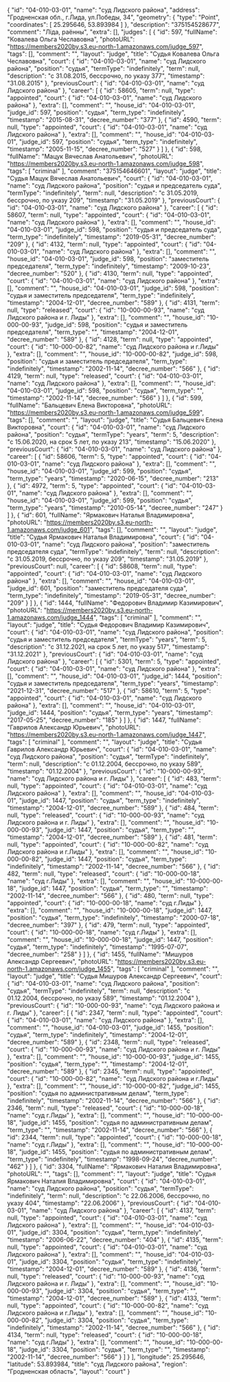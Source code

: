 {
    "id": "04-010-03-01",
    "name": "суд Лидского района",
    "address": "Гродненская обл., г.Лида, ул.Победы, 34",
    "geometry": {
        "type": "Point",
        "coordinates": [
            25.295646,
            53.893984
        ]
    },
    "description": "375154528677",
    "comment": "Ліда, раённы",
    "extra": [],
    "judges": [
        {
            "id": 597,
            "fullName": "Ковалева Ольга Чеславовна",
            "photoURL": "https://members2020by.s3.eu-north-1.amazonaws.com/judge_597",
            "tags": [],
            "comment": "",
            "layout": "judge",
            "title": "Судья Ковалева Ольга Чеславовна",
            "court": {
                "id": "04-010-03-01",
                "name": "суд Лидского района",
                "position": "судья",
                "termType": "indefinitely",
                "term": null,
                "description": "c 31.08.2015, бессрочно, по указу 377",
                "timestamp": "31.08.2015"
            },
            "previousCourt": {
                "id": "04-010-03-01",
                "name": "суд Лидского района"
            },
            "career": [
                {
                    "id": 58605,
                    "term": null,
                    "type": "appointed",
                    "court": {
                        "id": "04-010-03-01",
                        "name": "суд Лидского района"
                    },
                    "extra": [],
                    "comment": "",
                    "house_id": "04-010-03-01",
                    "judge_id": 597,
                    "position": "судья",
                    "term_type": "indefinitely",
                    "timestamp": "2015-08-31",
                    "decree_number": "377"
                },
                {
                    "id": 4590,
                    "term": null,
                    "type": "appointed",
                    "court": {
                        "id": "04-010-03-01",
                        "name": "суд Лидского района"
                    },
                    "extra": [],
                    "comment": "",
                    "house_id": "04-010-03-01",
                    "judge_id": 597,
                    "position": "судья",
                    "term_type": "indefinitely",
                    "timestamp": "2005-11-15",
                    "decree_number": "527"
                }
            ]
        },
        {
            "id": 598,
            "fullName": "Мацук Вячеслав Анатольевич",
            "photoURL": "https://members2020by.s3.eu-north-1.amazonaws.com/judge_598",
            "tags": [
                "criminal"
            ],
            "comment": "375154646601",
            "layout": "judge",
            "title": "Судья Мацук Вячеслав Анатольевич",
            "court": {
                "id": "04-010-03-01",
                "name": "суд Лидского района",
                "position": "судья и председатель суда",
                "termType": "indefinitely",
                "term": null,
                "description": "c 31.05.2019, бессрочно, по указу 209",
                "timestamp": "31.05.2019"
            },
            "previousCourt": {
                "id": "04-010-03-01",
                "name": "суд Лидского района"
            },
            "career": [
                {
                    "id": 58607,
                    "term": null,
                    "type": "appointed",
                    "court": {
                        "id": "04-010-03-01",
                        "name": "суд Лидского района"
                    },
                    "extra": [],
                    "comment": "",
                    "house_id": "04-010-03-01",
                    "judge_id": 598,
                    "position": "судья и председатель суда",
                    "term_type": "indefinitely",
                    "timestamp": "2019-05-31",
                    "decree_number": "209"
                },
                {
                    "id": 4132,
                    "term": null,
                    "type": "appointed",
                    "court": {
                        "id": "04-010-03-01",
                        "name": "суд Лидского района"
                    },
                    "extra": [],
                    "comment": "",
                    "house_id": "04-010-03-01",
                    "judge_id": 598,
                    "position": "заместитель председателя",
                    "term_type": "indefinitely",
                    "timestamp": "2009-10-23",
                    "decree_number": "520"
                },
                {
                    "id": 4130,
                    "term": null,
                    "type": "appointed",
                    "court": {
                        "id": "04-010-03-01",
                        "name": "суд Лидского района"
                    },
                    "extra": [],
                    "comment": "",
                    "house_id": "04-010-03-01",
                    "judge_id": 598,
                    "position": "судья и заместитель председателя",
                    "term_type": "indefinitely",
                    "timestamp": "2004-12-01",
                    "decree_number": "589"
                },
                {
                    "id": 4131,
                    "term": null,
                    "type": "released",
                    "court": {
                        "id": "10-000-00-93",
                        "name": "суд Лидского района и г. Лиды"
                    },
                    "extra": [],
                    "comment": "",
                    "house_id": "10-000-00-93",
                    "judge_id": 598,
                    "position": "судья и заместитель председателя",
                    "term_type": "",
                    "timestamp": "2004-12-01",
                    "decree_number": "589"
                },
                {
                    "id": 4128,
                    "term": null,
                    "type": "appointed",
                    "court": {
                        "id": "10-000-00-82",
                        "name": "суд Лидского района и г.Лиды"
                    },
                    "extra": [],
                    "comment": "",
                    "house_id": "10-000-00-82",
                    "judge_id": 598,
                    "position": "судья и заместитель председателя",
                    "term_type": "indefinitely",
                    "timestamp": "2002-11-14",
                    "decree_number": "566"
                },
                {
                    "id": 4129,
                    "term": null,
                    "type": "released",
                    "court": {
                        "id": "04-010-03-01",
                        "name": "суд Лидского района"
                    },
                    "extra": [],
                    "comment": "",
                    "house_id": "04-010-03-01",
                    "judge_id": 598,
                    "position": "судья",
                    "term_type": "",
                    "timestamp": "2002-11-14",
                    "decree_number": "566"
                }
            ]
        },
        {
            "id": 599,
            "fullName": "Бальцевич Елена Викторовна",
            "photoURL": "https://members2020by.s3.eu-north-1.amazonaws.com/judge_599",
            "tags": [],
            "comment": "",
            "layout": "judge",
            "title": "Судья Бальцевич Елена Викторовна",
            "court": {
                "id": "04-010-03-01",
                "name": "суд Лидского района",
                "position": "судья",
                "termType": "years",
                "term": 5,
                "description": "c 15.06.2020, на срок 5 лет, по указу 213",
                "timestamp": "15.06.2020"
            },
            "previousCourt": {
                "id": "04-010-03-01",
                "name": "суд Лидского района"
            },
            "career": [
                {
                    "id": 58606,
                    "term": 5,
                    "type": "appointed",
                    "court": {
                        "id": "04-010-03-01",
                        "name": "суд Лидского района"
                    },
                    "extra": [],
                    "comment": "",
                    "house_id": "04-010-03-01",
                    "judge_id": 599,
                    "position": "судья",
                    "term_type": "years",
                    "timestamp": "2020-06-15",
                    "decree_number": "213"
                },
                {
                    "id": 4972,
                    "term": 5,
                    "type": "appointed",
                    "court": {
                        "id": "04-010-03-01",
                        "name": "суд Лидского района"
                    },
                    "extra": [],
                    "comment": "",
                    "house_id": "04-010-03-01",
                    "judge_id": 599,
                    "position": "судья",
                    "term_type": "years",
                    "timestamp": "2010-05-14",
                    "decree_number": "247"
                }
            ]
        },
        {
            "id": 601,
            "fullName": "Ярмакович Наталья Владимировна",
            "photoURL": "https://members2020by.s3.eu-north-1.amazonaws.com/judge_601",
            "tags": [],
            "comment": "",
            "layout": "judge",
            "title": "Судья Ярмакович Наталья Владимировна",
            "court": {
                "id": "04-010-03-01",
                "name": "суд Лидского района",
                "position": "заместитель председателя суда",
                "termType": "indefinitely",
                "term": null,
                "description": "c 31.05.2019, бессрочно, по указу 209",
                "timestamp": "31.05.2019"
            },
            "previousCourt": null,
            "career": [
                {
                    "id": 58608,
                    "term": null,
                    "type": "appointed",
                    "court": {
                        "id": "04-010-03-01",
                        "name": "суд Лидского района"
                    },
                    "extra": [],
                    "comment": "",
                    "house_id": "04-010-03-01",
                    "judge_id": 601,
                    "position": "заместитель председателя суда",
                    "term_type": "indefinitely",
                    "timestamp": "2019-05-31",
                    "decree_number": "209"
                }
            ]
        },
        {
            "id": 1444,
            "fullName": "Федорович Владимир Казимирович",
            "photoURL": "https://members2020by.s3.eu-north-1.amazonaws.com/judge_1444",
            "tags": [
                "criminal"
            ],
            "comment": "",
            "layout": "judge",
            "title": "Судья Федорович Владимир Казимирович",
            "court": {
                "id": "04-010-03-01",
                "name": "суд Лидского района",
                "position": "судья и заместитель председателя",
                "termType": "years",
                "term": 5,
                "description": "c 31.12.2021, на срок 5 лет, по указу 517",
                "timestamp": "31.12.2021"
            },
            "previousCourt": {
                "id": "04-010-03-01",
                "name": "суд Лидского района"
            },
            "career": [
                {
                    "id": 5301,
                    "term": 5,
                    "type": "appointed",
                    "court": {
                        "id": "04-010-03-01",
                        "name": "суд Лидского района"
                    },
                    "extra": [],
                    "comment": "",
                    "house_id": "04-010-03-01",
                    "judge_id": 1444,
                    "position": "судья и заместитель председателя",
                    "term_type": "years",
                    "timestamp": "2021-12-31",
                    "decree_number": "517"
                },
                {
                    "id": 58610,
                    "term": 5,
                    "type": "appointed",
                    "court": {
                        "id": "04-010-03-01",
                        "name": "суд Лидского района"
                    },
                    "extra": [],
                    "comment": "",
                    "house_id": "04-010-03-01",
                    "judge_id": 1444,
                    "position": "судья",
                    "term_type": "years",
                    "timestamp": "2017-05-25",
                    "decree_number": "185"
                }
            ]
        },
        {
            "id": 1447,
            "fullName": "Гаврилов Александр Юрьевич",
            "photoURL": "https://members2020by.s3.eu-north-1.amazonaws.com/judge_1447",
            "tags": [
                "criminal"
            ],
            "comment": "",
            "layout": "judge",
            "title": "Судья Гаврилов Александр Юрьевич",
            "court": {
                "id": "04-010-03-01",
                "name": "суд Лидского района",
                "position": "судья",
                "termType": "indefinitely",
                "term": null,
                "description": "c 01.12.2004, бессрочно, по указу 589",
                "timestamp": "01.12.2004"
            },
            "previousCourt": {
                "id": "10-000-00-93",
                "name": "суд Лидского района и г. Лиды"
            },
            "career": [
                {
                    "id": 483,
                    "term": null,
                    "type": "appointed",
                    "court": {
                        "id": "04-010-03-01",
                        "name": "суд Лидского района"
                    },
                    "extra": [],
                    "comment": "",
                    "house_id": "04-010-03-01",
                    "judge_id": 1447,
                    "position": "судья",
                    "term_type": "indefinitely",
                    "timestamp": "2004-12-01",
                    "decree_number": "589"
                },
                {
                    "id": 484,
                    "term": null,
                    "type": "released",
                    "court": {
                        "id": "10-000-00-93",
                        "name": "суд Лидского района и г. Лиды"
                    },
                    "extra": [],
                    "comment": "",
                    "house_id": "10-000-00-93",
                    "judge_id": 1447,
                    "position": "судья",
                    "term_type": "",
                    "timestamp": "2004-12-01",
                    "decree_number": "589"
                },
                {
                    "id": 481,
                    "term": null,
                    "type": "appointed",
                    "court": {
                        "id": "10-000-00-82",
                        "name": "суд Лидского района и г.Лиды"
                    },
                    "extra": [],
                    "comment": "",
                    "house_id": "10-000-00-82",
                    "judge_id": 1447,
                    "position": "судья",
                    "term_type": "indefinitely",
                    "timestamp": "2002-11-14",
                    "decree_number": "566"
                },
                {
                    "id": 482,
                    "term": null,
                    "type": "released",
                    "court": {
                        "id": "10-000-00-18",
                        "name": "суд г.Лиды"
                    },
                    "extra": [],
                    "comment": "",
                    "house_id": "10-000-00-18",
                    "judge_id": 1447,
                    "position": "судья",
                    "term_type": "",
                    "timestamp": "2002-11-14",
                    "decree_number": "566"
                },
                {
                    "id": 480,
                    "term": null,
                    "type": "appointed",
                    "court": {
                        "id": "10-000-00-18",
                        "name": "суд г.Лиды"
                    },
                    "extra": [],
                    "comment": "",
                    "house_id": "10-000-00-18",
                    "judge_id": 1447,
                    "position": "судья",
                    "term_type": "indefinitely",
                    "timestamp": "2000-07-18",
                    "decree_number": "397"
                },
                {
                    "id": 479,
                    "term": null,
                    "type": "appointed",
                    "court": {
                        "id": "10-000-00-18",
                        "name": "суд г.Лиды"
                    },
                    "extra": [],
                    "comment": "",
                    "house_id": "10-000-00-18",
                    "judge_id": 1447,
                    "position": "судья",
                    "term_type": "indefinitely",
                    "timestamp": "1995-07-07",
                    "decree_number": "258"
                }
            ]
        },
        {
            "id": 1455,
            "fullName": "Мишуров Александр Сергеевич",
            "photoURL": "https://members2020by.s3.eu-north-1.amazonaws.com/judge_1455",
            "tags": [
                "criminal"
            ],
            "comment": "",
            "layout": "judge",
            "title": "Судья Мишуров Александр Сергеевич",
            "court": {
                "id": "04-010-03-01",
                "name": "суд Лидского района",
                "position": "судья",
                "termType": "indefinitely",
                "term": null,
                "description": "c 01.12.2004, бессрочно, по указу 589",
                "timestamp": "01.12.2004"
            },
            "previousCourt": {
                "id": "10-000-00-93",
                "name": "суд Лидского района и г. Лиды"
            },
            "career": [
                {
                    "id": 2347,
                    "term": null,
                    "type": "appointed",
                    "court": {
                        "id": "04-010-03-01",
                        "name": "суд Лидского района"
                    },
                    "extra": [],
                    "comment": "",
                    "house_id": "04-010-03-01",
                    "judge_id": 1455,
                    "position": "судья",
                    "term_type": "indefinitely",
                    "timestamp": "2004-12-01",
                    "decree_number": "589"
                },
                {
                    "id": 2348,
                    "term": null,
                    "type": "released",
                    "court": {
                        "id": "10-000-00-93",
                        "name": "суд Лидского района и г. Лиды"
                    },
                    "extra": [],
                    "comment": "",
                    "house_id": "10-000-00-93",
                    "judge_id": 1455,
                    "position": "судья",
                    "term_type": "",
                    "timestamp": "2004-12-01",
                    "decree_number": "589"
                },
                {
                    "id": 2345,
                    "term": null,
                    "type": "appointed",
                    "court": {
                        "id": "10-000-00-82",
                        "name": "суд Лидского района и г.Лиды"
                    },
                    "extra": [],
                    "comment": "",
                    "house_id": "10-000-00-82",
                    "judge_id": 1455,
                    "position": "судья по административным делам",
                    "term_type": "indefinitely",
                    "timestamp": "2002-11-14",
                    "decree_number": "566"
                },
                {
                    "id": 2346,
                    "term": null,
                    "type": "released",
                    "court": {
                        "id": "10-000-00-18",
                        "name": "суд г.Лиды"
                    },
                    "extra": [],
                    "comment": "",
                    "house_id": "10-000-00-18",
                    "judge_id": 1455,
                    "position": "судья по административным делам",
                    "term_type": "",
                    "timestamp": "2002-11-14",
                    "decree_number": "566"
                },
                {
                    "id": 2344,
                    "term": null,
                    "type": "appointed",
                    "court": {
                        "id": "10-000-00-18",
                        "name": "суд г.Лиды"
                    },
                    "extra": [],
                    "comment": "",
                    "house_id": "10-000-00-18",
                    "judge_id": 1455,
                    "position": "судья по административным делам",
                    "term_type": "indefinitely",
                    "timestamp": "1998-09-24",
                    "decree_number": "462"
                }
            ]
        },
        {
            "id": 3304,
            "fullName": "Ярмакович Наталия Владимировна",
            "photoURL": "",
            "tags": [],
            "comment": "",
            "layout": "judge",
            "title": "Судья Ярмакович Наталия Владимировна",
            "court": {
                "id": "04-010-03-01",
                "name": "суд Лидского района",
                "position": "судья",
                "termType": "indefinitely",
                "term": null,
                "description": "c 22.06.2006, бессрочно, по указу 404",
                "timestamp": "22.06.2006"
            },
            "previousCourt": {
                "id": "04-010-03-01",
                "name": "суд Лидского района"
            },
            "career": [
                {
                    "id": 4137,
                    "term": null,
                    "type": "appointed",
                    "court": {
                        "id": "04-010-03-01",
                        "name": "суд Лидского района"
                    },
                    "extra": [],
                    "comment": "",
                    "house_id": "04-010-03-01",
                    "judge_id": 3304,
                    "position": "судья",
                    "term_type": "indefinitely",
                    "timestamp": "2006-06-22",
                    "decree_number": "404"
                },
                {
                    "id": 4135,
                    "term": null,
                    "type": "appointed",
                    "court": {
                        "id": "04-010-03-01",
                        "name": "суд Лидского района"
                    },
                    "extra": [],
                    "comment": "",
                    "house_id": "04-010-03-01",
                    "judge_id": 3304,
                    "position": "судья",
                    "term_type": "indefinitely",
                    "timestamp": "2004-12-01",
                    "decree_number": "589"
                },
                {
                    "id": 4136,
                    "term": null,
                    "type": "released",
                    "court": {
                        "id": "10-000-00-93",
                        "name": "суд Лидского района и г. Лиды"
                    },
                    "extra": [],
                    "comment": "",
                    "house_id": "10-000-00-93",
                    "judge_id": 3304,
                    "position": "судья",
                    "term_type": "",
                    "timestamp": "2004-12-01",
                    "decree_number": "589"
                },
                {
                    "id": 4133,
                    "term": null,
                    "type": "appointed",
                    "court": {
                        "id": "10-000-00-82",
                        "name": "суд Лидского района и г.Лиды"
                    },
                    "extra": [],
                    "comment": "",
                    "house_id": "10-000-00-82",
                    "judge_id": 3304,
                    "position": "судья",
                    "term_type": "indefinitely",
                    "timestamp": "2002-11-14",
                    "decree_number": "566"
                },
                {
                    "id": 4134,
                    "term": null,
                    "type": "released",
                    "court": {
                        "id": "10-000-00-18",
                        "name": "суд г.Лиды"
                    },
                    "extra": [],
                    "comment": "",
                    "house_id": "10-000-00-18",
                    "judge_id": 3304,
                    "position": "судья",
                    "term_type": "",
                    "timestamp": "2002-11-14",
                    "decree_number": "566"
                }
            ]
        }
    ],
    "longitude": 25.295646,
    "latitude": 53.893984,
    "title": "суд Лидского района",
    "region": "Гродненская область",
    "layout": "court"
}